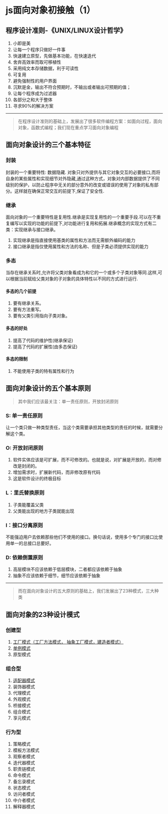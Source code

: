 # js面向对象初接触（1）
## 程序设计准则-《UNIX/LINUX设计哲学》
1. 小即是美
2. 让每一个程序只做好一件事
3. 快速建立原型，先做基本功能，在快速迭代
4. 舍弃高效率而取可移植性
5. 采用纯文本存储数据，利于可读性
6. 可复用
7. 避免强制性的用户界面
8. 沉默是金，输出不符合预期时，不输出或者输出可预期的值；
9. 让每个程序成为过滤器
10. 各部分之和大于整体
11. 寻求90%的解决方案

------

> 在程序设计准则的基础上，发展出了很多软件编程方案：如面向过程，面向对象，函数式编程；我们现在重点学习面向对象编程

## 面向对象设计的三个基本特征
### 封装
封装的一个重要特性: 数据隐藏. 对象只对外提供与其它对象交互的必要接口,而将自身的某些属性和实现细节对外隐藏,通过这种方式，对象对内部数据提供了不同级别的保护，以防止程序中无关的部分意外的改变或错误的使用了对象的私有部分。这样就在确保正常交互的前提下,保证了安全性.

### 继承
面向对象的一个重要特性是复用性.继承是实现复用性的一个重要手段.可以在不重复编写以实现的功能的前提下,对功能进行复用和拓展.继承概念的实现方式有二类：实现继承与接口继承。
1. 实现继承是指直接使用基类的属性和方法而无需额外编码的能力
2. 接口继承是指仅使用属性和方法的名称、但是子类必须提供实现的能力

### 多态
当存在继承关系时,允许将父类对象看成为和它的一个或多个子类对象等同.这样,可以根据当前赋给父类对象的子对象的具体特性以不同的方式进行运行.

#### 多态的几个前提
1. 要有继承关系。
2. 要有方法重写。
3. 要有父类引用指向子类对象。

#### 多态的好处
1. 提高了代码的维护性(继承保证)
2. 提高了代码的扩展性(由多态保证)

#### 多态的限制
1. 不能使用子类的特有属性和行为

## 面向对象设计的五个基本原则
> 其中我们应该最关注：单一责任原则，开放封闭原则

### S: 单一责任原则
让一个类只做一种类型责任，当这个类需要承担其他类型的责任的时候，就需要分解这个类。

### O: 开放封闭原则
1. 软件实体应该是可扩展，而不可修改的。也就是说，对扩展是开放的，而对修改是封闭的。
2. 增加需求时，扩展新代码，而非修改原有代码
3. 这是软件设计的终极目标

### L：里氏替换原则
1. 子类能覆盖父类
2. 父类能出现的地方子类就能出现

### I：接口分离原则
不能强迫用户去依赖那些他们不使用的接口。换句话说，使用多个专门的接口比使用单一的总接口总要好。 

### D: 依赖倒置原则
1. 高层模块不应该依赖于低层模块，二者都应该依赖于抽象 
2. 抽象不应该依赖于细节，细节应该依赖于抽象

------

> 而在面向对象设计的五大原则的基础上，我们发展出了23种模式，三大种类

## 面向对象的23种设计模式
### 创建型
1. [工厂模式（工厂方法模式， 抽象工厂模式，建造者模式）](/browser/javaScript/1812/03.md)
2. [单例模式](/browser/javaScript/1812/04.md)
3. 原型模式

### 组合型
1. [适配器模式](/browser/javaScript/1812/05.md)
2. 装饰器模式
3. 代理模式
4. 外观模式
5. 桥接模式
6. 组合模式
7. 享元模式

### 行为型
1. 策略模式
2. 模板方法模式
3. 观察者模式
4. 迭代器模式
5. 职责链模式
6. 命令模式
7. 备忘录模式
8. 状态模式
9. 访问者模式
10. 中介者模式
11. 解释器模式
